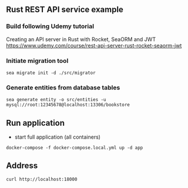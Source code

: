 ## Rust REST API service example

### Build following Udemy tutorial
Creating an API server in Rust with Rocket, SeaORM and JWT
https://www.udemy.com/course/rest-api-server-rust-rocket-seaorm-jwt

### Initiate migration tool
```shell
sea migrate init -d ./src/migrator 
```

### Generate entities from database tables
```shell
sea generate entity -o src/entities -u mysql://root:12345678@localhost:13306/bookstore
```

## Run application
- start full application (all containers)
```shell
docker-compose -f docker-compose.local.yml up -d app
```

## Address
```shell
curl http://localhost:18000
```